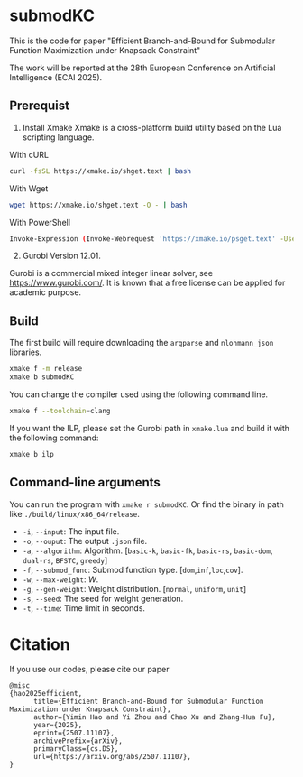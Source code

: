# submodKC
This is the code for paper "Efficient Branch-and-Bound for Submodular Function Maximization under Knapsack Constraint"

The work will be reported at the 28th European Conference on Artificial Intelligence (ECAI 2025). 

## Prerequist 
1. Install Xmake
Xmake is a cross-platform build utility based on the Lua scripting language.

With cURL
```bash
curl -fsSL https://xmake.io/shget.text | bash
```

With Wget
```bash
wget https://xmake.io/shget.text -O - | bash
```

With PowerShell
```sh
Invoke-Expression (Invoke-Webrequest 'https://xmake.io/psget.text' -UseBasicParsing).Content
```
2. Gurobi Version 12.01.

Gurobi is a commercial mixed integer linear solver, see https://www.gurobi.com/.
It is known that a free license can be applied for academic purpose.



## Build
The first build will require downloading the `argparse` and `nlohmann_json` libraries.
```bash
xmake f -m release
xmake b submodKC
```

You can change the compiler used using the following command line. 

```bash
xmake f --toolchain=clang
```

If you want the ILP, please set the Gurobi path in `xmake.lua` and build it with the following command:

```bash
xmake b ilp
```

## Command-line arguments
You can run the program with `xmake r submodKC`. Or find the binary in path like `./build/linux/x86_64/release`.

- `-i`, `--input`: The input file.
- `-o`, `--ouput`: The output `.json` file.
- `-a`, `--algorithm`: Algorithm. \[`basic-k`, `basic-fk`, `basic-rs`, `basic-dom`, `dual-rs`, `BFSTC`, `greedy`\]
- `-f`, `--submod_func`: Submod function type. \[`dom`,`inf`,`loc`,`cov`\].
- `-w`, `--max-weight`: $W$.
- `-g`, `--gen-weight`: Weight distribution. \[`normal`, `uniform`, `unit`\]
- `-s`, `--seed`: The seed for weight generation.
- `-t`, `--time`: Time limit in seconds.

# Citation
If you use our codes, please cite our paper
```
@misc 
{hao2025efficient,
      title={Efficient Branch-and-Bound for Submodular Function Maximization under Knapsack Constraint}, 
      author={Yimin Hao and Yi Zhou and Chao Xu and Zhang-Hua Fu},
      year={2025},
      eprint={2507.11107},
      archivePrefix={arXiv},
      primaryClass={cs.DS},
      url={https://arxiv.org/abs/2507.11107}, 
}
```
